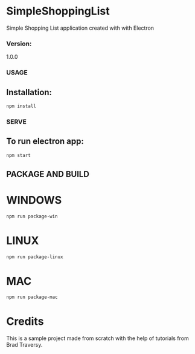 # SimpleShoppingList
Simple Shopping List application created with with Electron

### Version:
1.0.0

### USAGE
## Installation:
```sh
npm install
```

### SERVE
## To run electron app:
```sh
npm start
```

## PACKAGE AND BUILD
# WINDOWS
```sh
npm run package-win
```
# LINUX
```sh
npm run package-linux
```
# MAC
```sh
npm run package-mac
```

# Credits
This is a sample project made from scratch with the help of tutorials from Brad Traversy.
